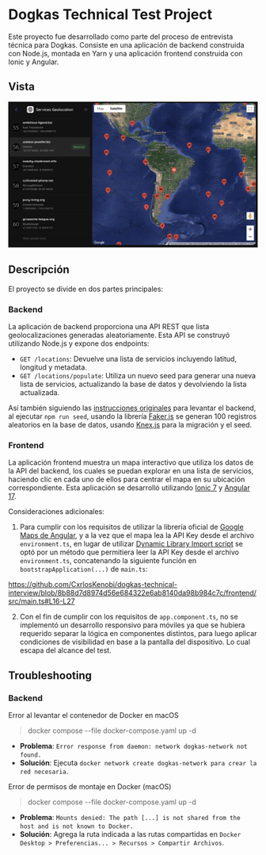 # Dogkas Technical Test Project

Este proyecto fue desarrollado como parte del proceso de entrevista técnica para Dogkas. Consiste en una aplicación de backend construida con Node.js, montada en Yarn y una aplicación frontend construida con Ionic y Angular.

## Vista

![Vista de la aplicación](./assets/view.png)


## Descripción

El proyecto se divide en dos partes principales:

### Backend
La aplicación de backend proporciona una API REST que lista geolocalizaciones generadas aleatoriamente. Esta API se construyó utilizando Node.js y expone dos endpoints:

- `GET /locations`: Devuelve una lista de servicios incluyendo latitud, longitud y metadata.
- `GET /locations/populate`: Utiliza un nuevo seed para generar una nueva lista de servicios, actualizando la base de datos y devolviendo la lista actualizada.

Así también siguiendo las [instrucciones originales](./original.md) para levantar el backend, al ejecutar `npm run seed`, usando la librería [Faker.js](https://fakerjs.dev/) se generan 100 registros aleatorios en la base de datos, usando [Knex.js](https://knexjs.org/guide/migrations.html#seed-files) para la migración y el seed.

### Frontend
La aplicación frontend muestra un mapa interactivo que utiliza los datos de la API del backend, los cuales se puedan explorar en una lista de servicios, haciendo clic en cada uno de ellos para centrar el mapa en su ubicación correspondiente.
Esta aplicación se desarrolló utilizando [Ionic 7](https://ionicframework.com/) y [Angular 17](https://blog.angular.io/introducing-angular-v17-4d7033312e4b).

Consideraciones adicionales:

1. Para cumplir con los requisitos de utilizar la librería oficial de [Google Maps de Angular](https://www.npmjs.com/package/@angular/google-maps), y a la vez que el mapa lea la API Key desde el archivo `environment.ts`, en lugar de utilizar [Dynamic Library Import script](https://developers.google.com/maps/documentation/javascript/load-maps-js-api#dynamic-library-import) se optó por un método que permitiera leer la API Key desde el archivo `environment.ts`, concatenando la siguiente función en `bootstrapApplication(...)` de `main.ts`:

https://github.com/CxrlosKenobi/dogkas-technical-interview/blob/8b88d7d8974d56e684322e6ab8140da98b984c7c/frontend/src/main.ts#L16-L27

2. Con el fin de cumplir con los requisitos de `app.component.ts`, no se implementó un desarrollo responsivo para móviles ya que se hubiera requerido separar la lógica en componentes distintos, para luego aplicar condiciones de visibilidad en base a la pantalla del dispositivo. Lo cual escapa del alcance del test.


## Troubleshooting

### Backend

Error al levantar el contenedor de Docker en macOS
> docker compose --file docker-compose.yaml up -d

- **Problema**: `Error response from daemon: network dogkas-network not found.`
- **Solución**: Ejecuta `docker network create dogkas-network para crear la red necesaria`.


Error de permisos de montaje en Docker (macOS)
> docker compose --file docker-compose.yaml up -d

- **Problema**: `Mounts denied: The path [...] is not shared from the host and is not known to Docker.`
- **Solución**: Agrega la ruta indicada a las rutas compartidas en `Docker Desktop > Preferencias... > Recursos > Compartir Archivos`.

